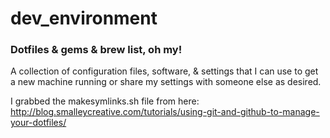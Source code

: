 # dev_environment #
### Dotfiles &amp; gems &amp; brew list, oh my! ###

A collection of configuration files, software, & settings that I can use to get a new machine running 
or share my settings with someone else as desired.

I grabbed the makesymlinks.sh file from here: http://blog.smalleycreative.com/tutorials/using-git-and-github-to-manage-your-dotfiles/

